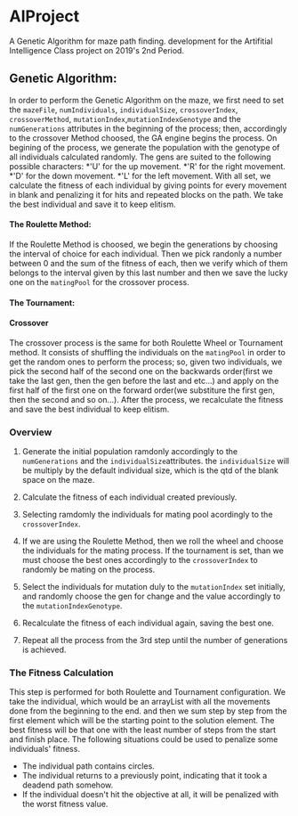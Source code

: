 # AIProject
A Genetic Algorithm for maze path finding. development for the Artifitial Intelligence Class project on 2019's
2nd Period.

## Genetic Algorithm:
In order to perform the Genetic Algorithm on the maze, we first need to set the `mazeFile`, `numIndividuals`, `individualSize`, `crossoverIndex`, 
`crossoverMethod`, `mutationIndex`,`mutationIndexGenotype` and the `numGenerations` attributes in the beginning of the process; then, accordingly to the crossover Method
choosed, the GA engine begins the process. On begining of the process, we generate the population with the genotype of all individuals calculated randomly. The gens are suited to the following possible characters:
*'U' for the up movement.
*'R' for the right movement.
*'D' for the down movement.
*'L' for the left movement.
With all set, we calculate the fitness of each individual by giving points for every movement in blank and penalizing it for hits and repeated blocks on the path. We take the best individual and save it to keep elitism.
#### The Roulette Method:
If the Roulette Method is choosed, we begin the generations by choosing the interval of choice for each individual. Then we pick randonly a number between 0 and the sum of the fitness of each, then we verify which of them belongs to the interval given by this last number and then we save the lucky one on the `matingPool` for the crossover process.

#### The Tournament:

#### Crossover
The crossover process is the same for both Roulette Wheel or Tournament method. It consists of shuffling the individuals on the `matingPool` in order to get the random ones to perform the process; so, given two individuals, we pick the second half of the second one on the backwards order(first we take the last gen, then the gen before the last and etc...) and apply on the first half of the first one on the forward order(we substiture the first gen, then the second and so on...). After the process, we recalculate the fitness and save the best individual to keep elitism.

### Overview

1. Generate the initial population ramdonly accordingly to the `numGenerations` and the `individualSize`attributes. the `individualSize`
will be multiply by the default individual size, which is the qtd of the blank space on the maze.

2. Calculate the fitness of each individual created previously.

3. Selecting ramdomly the individuals for mating pool acordingly to the `crossoverIndex`.

4. If we are using the Roulette Method, then we roll the wheel and choose the individuals for the mating process.
If the tournament is set, than we must choose the best ones accordingly to the `crossoverIndex` to randomly be mating on the process.

5. Select the individuals for mutation duly to the `mutationIndex` set initially, and randomly choose the gen for change and the value accordingly to the `mutationIndexGenotype`.

6. Recalculate the fitness of each individual again, saving the best one.

7. Repeat all the process from the 3rd step until the number of generations is achieved.

### The Fitness Calculation

This step is performed for both Roulette and Tournament configuration.
We take the individual, which would be an arrayList with all the movements done from the beginning to the end. and then
we sum step by step from the first element which will be the starting point to the solution element. The best fitness will be that one 
with the least number of steps from the start and finish place.
The following situations could be used to penalize some individuals' fitness.
* The individual path contains circles.
* The individual returns to a previously point, indicating that it took a deadend path somehow.
* If the individual doesn't hit the objective at all, it will be penalized with the worst fitness value.
